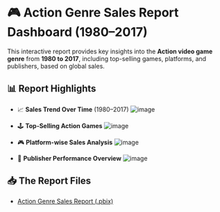 # 🎮 Action Genre Sales Report Dashboard (1980–2017)

This interactive report provides key insights into the **Action video game genre** from **1980 to 2017**, including top-selling games, platforms, and publishers, based on global sales.

## 📊 Report Highlights
- 📈 **Sales Trend Over Time** (1980–2017)
![image](https://github.com/user-attachments/assets/6a37910d-c4b7-441e-8af5-a9b31154e167)

- 🕹️ **Top-Selling Action Games**
![image](https://github.com/user-attachments/assets/af06125f-a768-4f46-b601-96ff83704274)

- 🎮 **Platform-wise Sales Analysis**
![image](https://github.com/user-attachments/assets/a9d26873-ca8b-4339-9fd4-aaea7602be86)

- 🏢 **Publisher Performance Overview**
![image](https://github.com/user-attachments/assets/95802553-40a2-4d8b-93c3-f19d716f1560)


## 📥 The Report Files
- [Action Genre Sales Report (.pbix)](./video%20games%20sales.pbix)
